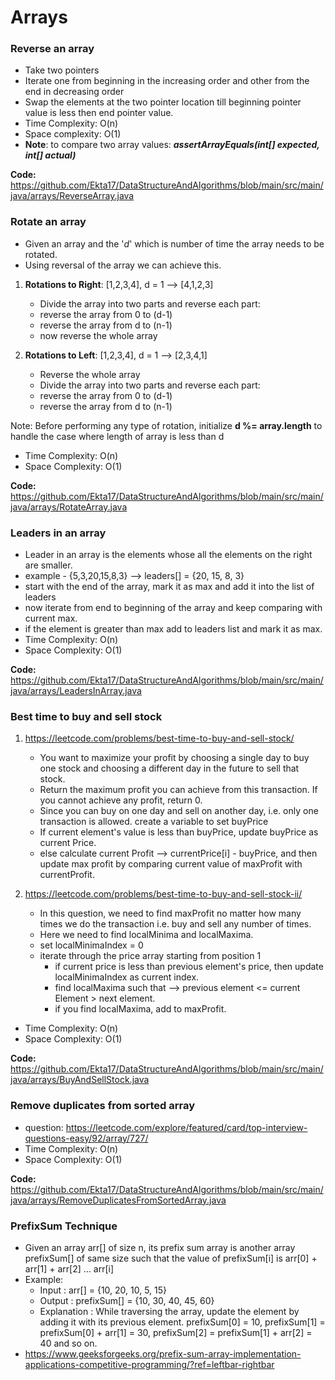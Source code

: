 # Arrays

### **Reverse an array**

- Take two pointers
- Iterate one from beginning in the increasing order 
  and other from the end in decreasing order
- Swap the elements at the two pointer location till beginning pointer value 
  is less then end pointer value.
- Time Complexity: O(n)
- Space complexity: O(1)  
- **Note**: to compare two array values: **_assertArrayEquals(int[] expected, int[] actual)_**

**Code:** https://github.com/Ekta17/DataStructureAndAlgorithms/blob/main/src/main/java/arrays/ReverseArray.java


### **Rotate an array**

- Given an array and the '_d_' which is number of time the array needs to be rotated. 
- Using reversal of the array we can achieve this. 

1. **Rotations to Right**: [1,2,3,4], d = 1 --> [4,1,2,3]
    - Divide the array into two parts and reverse each part: 
    - reverse the array from 0 to (d-1)
    - reverse the array from d to (n-1)
    - now reverse the whole array

2. **Rotations to Left**: [1,2,3,4], d = 1 --> [2,3,4,1]
    - Reverse the whole array
    - Divide the array into two parts and reverse each part:
    - reverse the array from 0 to (d-1)
    - reverse the array from d to (n-1)
    
Note: Before performing any type of rotation, initialize **d %= array.length** 
        to handle the case where length of array is less than d    

- Time Complexity: O(n)
- Space Complexity: O(1)

**Code:** https://github.com/Ekta17/DataStructureAndAlgorithms/blob/main/src/main/java/arrays/RotateArray.java


### **Leaders in an array**

- Leader in an array is the elements whose all the elements on the right are smaller. 
- example - {5,3,20,15,8,3} --> leaders[] = {20, 15, 8, 3}
- start with the end of the array, mark it as max and add it into the list of leaders
- now iterate from end to beginning of the array and keep comparing with current max. 
- if the element is greater than max add to leaders list and mark it as max.
- Time Complexity: O(n)
- Space Complexity: O(1)

**Code:** https://github.com/Ekta17/DataStructureAndAlgorithms/blob/main/src/main/java/arrays/LeadersInArray.java


### **Best time to buy and sell stock**
 
1) https://leetcode.com/problems/best-time-to-buy-and-sell-stock/
   - You want to maximize your profit by choosing a single day to buy one stock 
     and choosing a different day in the future to sell that stock. 
   - Return the maximum profit you can achieve from this transaction. 
     If you cannot achieve any profit, return 0.
   - Since you can buy on one day and sell on another day, 
     i.e. only one transaction is allowed. create a variable to set buyPrice
   - If current element's value is less than buyPrice, update buyPrice as current Price. 
   - else calculate current Profit --> currentPrice[i] - buyPrice, and then update 
      max profit by comparing current value of maxProfit with currentProfit.

2) https://leetcode.com/problems/best-time-to-buy-and-sell-stock-ii/
    - In this question, we need to find maxProfit no matter how many times we do the 
      transaction i.e. buy and sell any number of times.
    - Here we need to find localMinima and localMaxima.
    - set localMinimaIndex = 0
    - iterate through the price array starting from position 1
      - if current price is less than previous element's price, then update localMinimaIndex as current index. 
      - find localMaxima such that --> previous element <= current Element > next element. 
      - if you find localMaxima, add to maxProfit.
  
- Time Complexity: O(n)
- Space Complexity: O(1)

**Code:** https://github.com/Ekta17/DataStructureAndAlgorithms/blob/main/src/main/java/arrays/BuyAndSellStock.java

### **Remove duplicates from sorted array**

- question: https://leetcode.com/explore/featured/card/top-interview-questions-easy/92/array/727/
- Time Complexity: O(n)
- Space Complexity: O(1)

**Code:** https://github.com/Ekta17/DataStructureAndAlgorithms/blob/main/src/main/java/arrays/RemoveDuplicatesFromSortedArray.java


### **PrefixSum Technique**

- Given an array arr[] of size n, its prefix sum array is another array prefixSum[]
  of same size such that the value of prefixSum[i] is arr[0] + arr[1] + arr[2] … arr[i]
- Example: 
    - Input  : arr[] = {10, 20, 10, 5, 15}
    - Output : prefixSum[] = {10, 30, 40, 45, 60}
    - Explanation : While traversing the array, update 
      the element by adding it with its previous element.
        prefixSum[0] = 10,
        prefixSum[1] = prefixSum[0] + arr[1] = 30,
        prefixSum[2] = prefixSum[1] + arr[2] = 40 and so on.
- https://www.geeksforgeeks.org/prefix-sum-array-implementation-applications-competitive-programming/?ref=leftbar-rightbar







